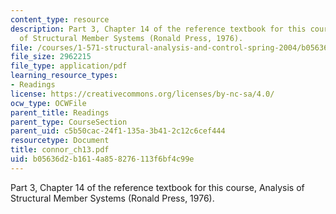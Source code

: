 ```yaml
---
content_type: resource
description: Part 3, Chapter 14 of the reference textbook for this course, Analysis
  of Structural Member Systems (Ronald Press, 1976).
file: /courses/1-571-structural-analysis-and-control-spring-2004/b05636d2b1614a858276113f6bf4c99e_connor_ch13.pdf
file_size: 2962215
file_type: application/pdf
learning_resource_types:
- Readings
license: https://creativecommons.org/licenses/by-nc-sa/4.0/
ocw_type: OCWFile
parent_title: Readings
parent_type: CourseSection
parent_uid: c5b50cac-24f1-135a-3b41-2c12c6cef444
resourcetype: Document
title: connor_ch13.pdf
uid: b05636d2-b161-4a85-8276-113f6bf4c99e
---
```

Part 3, Chapter 14 of the reference textbook for this course, Analysis of Structural Member Systems (Ronald Press, 1976).